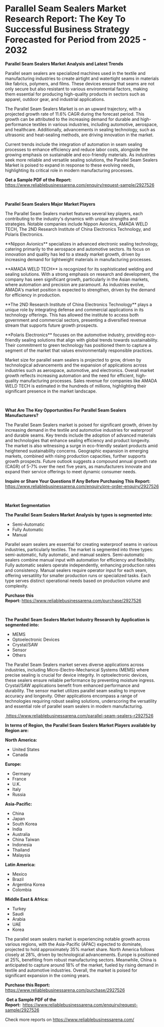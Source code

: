 <p><h1>Parallel Seam Sealers Market Research Report: The Key To Successful Business Strategy Forecasted for Period from 2025 - 2032</h1></p><p><strong>Parallel Seam Sealers Market Analysis and Latest Trends</strong></p>
<p><p>Parallel seam sealers are specialized machines used in the textile and manufacturing industries to create airtight and watertight seams in materials like fabrics, polymers, and films. These devices ensure that seams are not only secure but also resistant to various environmental factors, making them essential for producing high-quality products in sectors such as apparel, outdoor gear, and industrial applications.</p><p>The Parallel Seam Sealers Market is on an upward trajectory, with a projected growth rate of 11.6% CAGR during the forecast period. This growth can be attributed to the increasing demand for durable and high-performance textiles in various industries, including automotive, aerospace, and healthcare. Additionally, advancements in sealing technology, such as ultrasonic and heat-sealing methods, are driving innovation in the market.</p><p>Current trends include the integration of automation in seam sealing processes to enhance efficiency and reduce labor costs, alongside the growing emphasis on sustainable and eco-friendly materials. As industries seek more reliable and versatile sealing solutions, the Parallel Seam Sealers Market is poised to expand in response to these evolving needs, highlighting its critical role in modern manufacturing processes.</p></p>
<p><strong>Get a Sample PDF of the Report:&nbsp;</strong> <a href="https://www.reliablebusinessarena.com/enquiry/request-sample/2927526?utm_campaign=2645&utm_medium=2&utm_source=Github&utm_content=ia&utm_term=12032025&utm_id=parallel-seam-sealers">https://www.reliablebusinessarena.com/enquiry/request-sample/2927526</a></p>
<p>&nbsp;</p>
<p><strong>Parallel Seam Sealers Major Market Players</strong></p>
<p><p>The Parallel Seam Sealers market features several key players, each contributing to the industry's dynamics with unique strengths and strategies. Notable companies include Nippon Avionics, AMADA WELD TECH, The 2ND Research Institute of China Electronics Technology, and Polaris Electronics.</p><p>**Nippon Avionics** specializes in advanced electronic sealing technology, catering primarily to the aerospace and automotive sectors. Its focus on innovation and quality has led to a steady market growth, driven by increasing demand for lightweight materials in manufacturing processes.</p><p>**AMADA WELD TECH** is recognized for its sophisticated welding and sealing solutions. With a strong emphasis on research and development, the company has seen significant growth, particularly in the Asian markets, where automation and precision are paramount. As industries evolve, AMADA's market position is expected to strengthen, driven by the demand for efficiency in production.</p><p>**The 2ND Research Institute of China Electronics Technology** plays a unique role by integrating defense and commercial applications in its technology offerings. This has allowed the institute to access both government and commercial sectors, presenting a diversified revenue stream that supports future growth prospects.</p><p>**Polaris Electronics** focuses on the automotive industry, providing eco-friendly sealing solutions that align with global trends towards sustainability. Their commitment to green technology has positioned them to capture a segment of the market that values environmentally responsible practices.</p><p>Market size for parallel seam sealers is projected to grow, driven by technological advancements and the expansion of applications across industries such as aerospace, automotive, and electronics. Overall market growth reflects increasing automation and the need for efficient, high-quality manufacturing processes. Sales revenue for companies like AMADA WELD TECH is estimated in the hundreds of millions, highlighting their significant presence in the market landscape.</p></p>
<p>&nbsp;</p>
<p><strong>What Are The Key Opportunities For Parallel Seam Sealers Manufacturers?</strong></p>
<p><p>The Parallel Seam Sealers market is poised for significant growth, driven by increasing demand in the textile and automotive industries for waterproof and durable seams. Key trends include the adoption of advanced materials and technologies that enhance sealing efficiency and product longevity. The market is also witnessing a surge in eco-friendly sealant products amid heightened sustainability concerns. Geographic expansion in emerging markets, combined with rising production capacities, further supports growth prospects. Future outlook suggests a compound annual growth rate (CAGR) of 5-7% over the next five years, as manufacturers innovate and expand their service offerings to meet dynamic consumer needs.</p></p>
<p><strong>Inquire or Share Your Questions If Any Before Purchasing This Report:</strong> <a href="https://www.reliablebusinessarena.com/enquiry/pre-order-enquiry/2927526?utm_campaign=2645&utm_medium=2&utm_source=Github&utm_content=ia&utm_term=12032025&utm_id=parallel-seam-sealers">https://www.reliablebusinessarena.com/enquiry/pre-order-enquiry/2927526</a></p>
<p>&nbsp;</p>
<p><strong>Market Segmentation</strong></p>
<p><strong>The Parallel Seam Sealers Market Analysis by types is segmented into:</strong></p>
<p><ul><li>Semi-Automatic</li><li>Fully Automatic</li><li>Manual</li></ul></p>
<p><p>Parallel seam sealers are essential for creating waterproof seams in various industries, particularly textiles. The market is segmented into three types: semi-automatic, fully automatic, and manual sealers. Semi-automatic sealers combine manual input with automation for efficiency and flexibility. Fully automatic sealers operate independently, enhancing production rates and consistency. Manual sealers require operator input for each seam, offering versatility for smaller production runs or specialized tasks. Each type serves distinct operational needs based on production volume and complexity.</p></p>
<p><strong>Purchase this Report:&nbsp;</strong><a href="https://www.reliablebusinessarena.com/purchase/2927526?utm_campaign=2645&utm_medium=2&utm_source=Github&utm_content=ia&utm_term=12032025&utm_id=parallel-seam-sealers">https://www.reliablebusinessarena.com/purchase/2927526</a></p>
<p>&nbsp;</p>
<p><strong>The Parallel Seam Sealers Market Industry Research by Application is segmented into:</strong></p>
<p><ul><li>MEMS</li><li>Optoelectronic Devices</li><li>Crystal/SAW</li><li>Sensor</li><li>Others</li></ul></p>
<p><p>The Parallel Seam Sealers market serves diverse applications across industries, including Micro-Electro-Mechanical Systems (MEMS) where precise sealing is crucial for device integrity. In optoelectronic devices, these sealers ensure reliable performance by preventing moisture ingress. Crystal/SAW applications benefit from enhanced performance and durability. The sensor market utilizes parallel seam sealing to improve accuracy and longevity. Other applications encompass a range of technologies requiring robust sealing solutions, underscoring the versatility and essential role of parallel seam sealers in modern manufacturing.</p></p>
<p><a href="https://www.reliablebusinessarena.com/parallel-seam-sealers-r2927526?utm_campaign=2645&utm_medium=2&utm_source=Github&utm_content=ia&utm_term=12032025&utm_id=parallel-seam-sealers">&nbsp;https://www.reliablebusinessarena.com/parallel-seam-sealers-r2927526</a></p>
<p><strong>In terms of Region, the Parallel Seam Sealers Market Players available by Region are:</strong></p>
<p>
    <p> <strong> North America: </strong>
        <ul>
            <li>United States</li>
            <li>Canada</li>
        </ul>
        </p> 
    <p> <strong> Europe: </strong>
        <ul>
            <li>Germany</li>
            <li>France</li>
            <li>U.K.</li>
            <li>Italy</li>
            <li>Russia</li>
        </ul>
        </p> 
    <p> <strong> Asia-Pacific: </strong>
        <ul>
            <li>China</li>
            <li>Japan</li>
            <li>South Korea</li>
            <li>India</li>
            <li>Australia</li>
            <li>China Taiwan</li>
            <li>Indonesia</li>
            <li>Thailand</li>
            <li>Malaysia</li>
        </ul>
        </p> 
    <p> <strong> Latin America: </strong>
        <ul>
            <li>Mexico</li>
            <li>Brazil</li>
            <li>Argentina Korea</li>
            <li>Colombia</li>
        </ul>
        </p> 
    <p> <strong> Middle East & Africa: </strong>
        <ul>
            <li>Turkey</li>
            <li>Saudi</li>
            <li>Arabia</li>
            <li>UAE</li>
            <li>Korea</li>
        </ul>
    </p>
    </p>
<p><p>The parallel seam sealers market is experiencing notable growth across various regions, with the Asia-Pacific (APAC) expected to dominate, projected to hold approximately 35% market share. North America follows closely at 28%, driven by technological advancements. Europe is positioned at 25%, benefiting from robust manufacturing sectors. Meanwhile, China is anticipated to capture around 18% of the market, fueled by rising demand in textile and automotive industries. Overall, the market is poised for significant expansion in the coming years.</p></p>
<p><strong>Purchase this Report: </strong><a href="https://www.reliablebusinessarena.com/purchase/2927526?utm_campaign=2645&utm_medium=2&utm_source=Github&utm_content=ia&utm_term=12032025&utm_id=parallel-seam-sealers">https://www.reliablebusinessarena.com/purchase/2927526</a></p>
<p>&nbsp;<strong>Get a Sample PDF of the Report:&nbsp;&nbsp;</strong><a href="https://www.reliablebusinessarena.com/enquiry/request-sample/2927526?utm_campaign=2645&utm_medium=2&utm_source=Github&utm_content=ia&utm_term=12032025&utm_id=parallel-seam-sealers">https://www.reliablebusinessarena.com/enquiry/request-sample/2927526</a></p>
<p><strong></strong></p>
<p>Check more reports on <a href="https://www.reliablebusinessarena.com/?utm_campaign=2645&utm_medium=2&utm_source=Github&utm_content=ia&utm_term=12032025&utm_id=parallel-seam-sealers">https://www.reliablebusinessarena.com/</a></p>